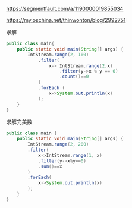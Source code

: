 https://segmentfault.com/a/1190000019855034

https://my.oschina.net/thinwonton/blog/2992751



求解

```java
public class main{
    public static void main(String[] args) {
        IntStream.range(2, 100)
            .filter(
                x-> IntStream.range(2,x)
                    .filter(y->x % y == 0)
                    .count()==0
            )
            .forEach (
                x->System.out.println(x)
            );
    }
}
```

求解完美数

```java
public class main {
    public static void main(String[] args) {
        IntStream.range(2, 200)
        .filter(
            x->IntStream.range(1, x)
            .filter(y->x%y==0)
            .sum()==x
        )
        .forEach(
            x->System.out.println(x)
        );
    }
}
```

